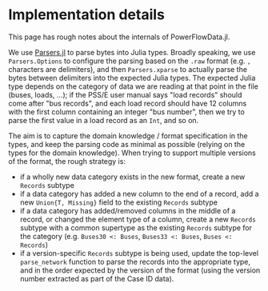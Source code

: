 # Implementation details

This page has rough notes about the internals of PowerFlowData.jl.

We use [Parsers.jl](https://github.com/JuliaData/Parsers.jl/) to parse bytes into Julia types.
Broadly speaking, we use `Parsers.Options` to configure the parsing based on the `.raw` format (e.g. `,` characters are delimiters), and then `Parsers.xparse` to actually parse the bytes between delimiters into the expected Julia types.
The expected Julia type depends on the category of data we are reading at that point in the file (buses, loads, …);
if the PSS/E user manual says "load records" should come after "bus records", and each load record should have 12 columns with the first column containing an integer "bus number", then we try to parse the first value in a load record as an `Int`, and so on.

The aim is to capture the domain knowledge / format specification in the types,
and keep the parsing code as minimal as possible (relying on the types for the domain knowledge).
When trying to support multiple versions of the format, the rough strategy is:
* if a wholly new data category exists in the new format, create a new `Records` subtype
* if a data category has added a new column to the end of a record, add a new `Union{T, Missing}` field to the existing `Records` subtype
* if a data category has added/removed columns in the middle of a record, or changed the element type of a column, create a new `Records` subtype with a common supertype as the existing `Records` subtype for the category
  (e.g. `Buses30 <: Buses`, `Buses33 <: Buses`, `Buses <: Records`)
* if a version-specific `Records` subtype is being used, update the top-level `parse_network` function to parse the records into the appropriate type, and in the order expected by the version of the format
  (using the version number extracted as part of the Case ID data).
